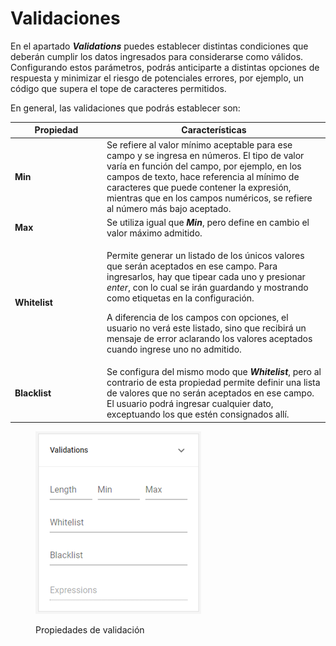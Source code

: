 # Validaciones

En el apartado _**Validations**_ puedes establecer distintas condiciones que deberán cumplir los datos ingresados para considerarse como válidos. Configurando estos parámetros, podrás anticiparte a distintas opciones de respuesta y minimizar el riesgo de potenciales errores, por ejemplo, un código que supera el tope de caracteres permitidos.

En general, las validaciones que podrás establecer son:

<table><thead><tr><th width="133">Propiedad</th><th>Características</th></tr></thead><tbody><tr><td><strong>Min</strong></td><td>Se refiere al valor mínimo aceptable para ese campo y se ingresa en números. El tipo de valor varía en función del campo, por ejemplo, en los campos de texto, hace referencia al mínimo de caracteres que puede contener la expresión, mientras que en los campos numéricos, se refiere al número más bajo aceptado.</td></tr><tr><td><strong>Max</strong></td><td>Se utiliza igual que <em><strong>Min</strong></em>, pero define en cambio el valor máximo admitido.</td></tr><tr><td><strong>Whitelist</strong></td><td><p>Permite generar un listado de los únicos valores que serán aceptados en ese campo. Para ingresarlos, hay que tipear cada uno y presionar <em>enter</em>, con lo cual se irán guardando y mostrando como etiquetas en la configuración.</p><p>A diferencia de los campos con opciones, el usuario no verá este listado, sino que recibirá un mensaje de error aclarando los valores aceptados cuando ingrese uno no admitido.</p></td></tr><tr><td><strong>Blacklist</strong></td><td>Se configura del mismo modo que <em><strong>Whitelist</strong></em>, pero al contrario de esta propiedad permite definir una lista de valores que no serán aceptados en ese campo. El usuario podrá ingresar cualquier dato, exceptuando los que estén consignados allí.</td></tr></tbody></table>

<figure><img src="../.gitbook/assets/RPA_2_10.png" alt=""><figcaption><p>Propiedades de validación</p></figcaption></figure>
